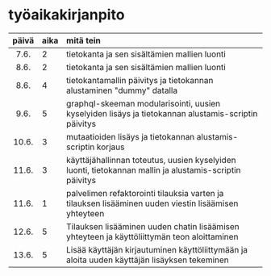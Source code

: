 # työaikakirjanpito

| päivä | aika | mitä tein                                                                                               |
| :---: | :--- | :------------------------------------------------------------------------------------------------------ |
| 7.6.  | 2    | tietokanta ja sen sisältämien mallien luonti                                                            |
| 8.6.  | 2    | tietokanta ja sen sisältämien mallien luonti                                                            |
| 8.6.  | 4    | tietokantamallin päivitys ja tietokannan alustaminen "dummy" datalla                                    |
| 9.6.  | 5    | graphql-skeeman modularisointi, uusien kyselyiden lisäys ja tietokannan alustamis-scriptin päivitys     |
| 10.6. | 3    | mutaatioiden lisäys ja tietokannan alustamis-scriptin korjaus                                           |
| 11.6. | 3    | käyttäjähallinnan toteutus, uusien kyselyiden luonti, tietokannan mallin ja alustamis-scriptin päivitys |
| 11.6. | 1    | palvelimen refaktorointi tilauksia varten ja tilauksen lisääminen uuden viestin lisäämisen yhteyteen    |
| 12.6. | 5    | Tilauksen lisääminen uuden chatin lisäämisen yhteyteen ja käyttöliittymän teon aloittaminen             |
| 13.6. | 5    | Lisää käyttäjän kirjautuminen käyttöliittymään ja aloita uuden käyttäjän lisäyksen tekeminen            |
